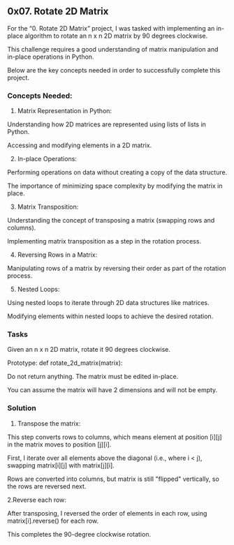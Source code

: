 ## 0x07. Rotate 2D Matrix

For the “0. Rotate 2D Matrix” project, I was tasked with implementing an in-place algorithm to rotate an n x n 2D matrix by 90 degrees clockwise.

This challenge requires a good understanding of matrix manipulation and in-place operations in Python.

Below are the key concepts needed in order to successfully complete this project.

### Concepts Needed:

1. Matrix Representation in Python:

Understanding how 2D matrices are represented using lists of lists in Python.

Accessing and modifying elements in a 2D matrix.

2. In-place Operations:

Performing operations on data without creating a copy of the data structure.

The importance of minimizing space complexity by modifying the matrix in place.

3. Matrix Transposition:

Understanding the concept of transposing a matrix (swapping rows and columns).

Implementing matrix transposition as a step in the rotation process.

4. Reversing Rows in a Matrix:

Manipulating rows of a matrix by reversing their order as part of the rotation process.

5. Nested Loops:

Using nested loops to iterate through 2D data structures like matrices.

Modifying elements within nested loops to achieve the desired rotation.

### Tasks

Given an n x n 2D matrix, rotate it 90 degrees clockwise.

Prototype: def rotate_2d_matrix(matrix):

Do not return anything. The matrix must be edited in-place.

You can assume the matrix will have 2 dimensions and will not be empty.

### Solution

1. Transpose the matrix:

This step converts rows to columns, which means element at position [i][j] in the matrix moves to position [j][i].

First, I iterate over all elements above the diagonal (i.e., where i < j), swapping matrix[i][j] with matrix[j][i].

Rows are converted into columns, but matrix is still "flipped" vertically, so the rows are reversed next.

2.Reverse each row:

After transposing, I reversed the order of elements in each row, using matrix[i].reverse() for each row.

This completes the 90-degree clockwise rotation.
